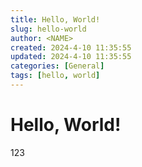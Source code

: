 ```yaml
---
title: Hello, World!
slug: hello-world
author: <NAME>
created: 2024-4-10 11:35:55
updated: 2024-4-10 11:35:55
categories: [General]
tags: [hello, world]
---
```


# Hello, World!

123
